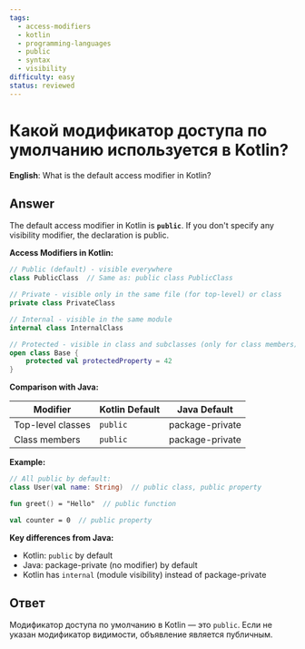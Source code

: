 ```yaml
---
tags:
  - access-modifiers
  - kotlin
  - programming-languages
  - public
  - syntax
  - visibility
difficulty: easy
status: reviewed
---
```


# Какой модификатор доступа по умолчанию используется в Kotlin?

**English**: What is the default access modifier in Kotlin?

## Answer

The default access modifier in Kotlin is **`public`**. If you don't specify any visibility modifier, the declaration is public.

**Access Modifiers in Kotlin:**

```kotlin
// Public (default) - visible everywhere
class PublicClass  // Same as: public class PublicClass

// Private - visible only in the same file (for top-level) or class
private class PrivateClass

// Internal - visible in the same module
internal class InternalClass

// Protected - visible in class and subclasses (only for class members)
open class Base {
    protected val protectedProperty = 42
}
```

**Comparison with Java:**

| Modifier | Kotlin Default | Java Default |
|----------|----------------|---------------|
| Top-level classes | `public` | package-private |
| Class members | `public` | package-private |

**Example:**
```kotlin
// All public by default:
class User(val name: String)  // public class, public property

fun greet() = "Hello"  // public function

val counter = 0  // public property
```

**Key differences from Java:**
- Kotlin: `public` by default
- Java: package-private (no modifier) by default
- Kotlin has `internal` (module visibility) instead of package-private

## Ответ

Модификатор доступа по умолчанию в Kotlin — это `public`. Если не указан модификатор видимости, объявление является публичным.

